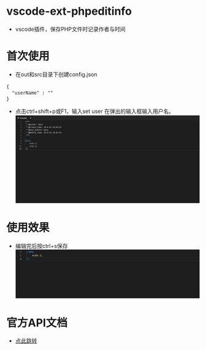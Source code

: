 # vscode-ext-phpeditinfo
* vscode插件，保存PHP文件时记录作者与时间

# 首次使用
* 在out和src目录下创建config.json
```
{
  "userName" : ""
}
```
* 点击ctrl+shift+p或F1，输入set user 在弹出的输入框输入用户名。
![image](https://raw.githubusercontent.com/NateHuangHao/vscode-ext-phpeditinfo/master/gif/show1.gif)

# 使用效果
* 编辑完后按ctrl+s保存
![image](https://raw.githubusercontent.com/NateHuangHao/vscode-ext-phpeditinfo/master/gif/show.gif)

# 官方API文档
* [点此跳转](https://code.visualstudio.com/docs/extensionAPI/vscode-api)
